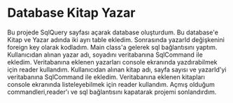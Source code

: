 # Database Kitap Yazar

Bu projede SqlQuery sayfası açarak database oluşturdum. Bu database'e Kitap ve Yazar adında iki ayrı table ekledim. Sonrasında yazarId değişkenini foreign key olarak kodladım. 
Main class'a gelerek sql bağlantısını yaptım.
Kullanıcıdan alınan yazar adı, soyadını veritabanına SqlCommand ile ekledim.
Veritabanına eklenen yazarları console ekranında yazdırabilmek için reader kullandım.
Kullanıcıdan alınan kitap adı, sayfa sayısı ve yazarId'yi veritabanına SqlCommand ile ekledim.
Veritabanına eklenen kitapları console ekranında listeleyebilmek için reader kullandım.
Açmış olduğum commandleri,reader'ı ve sql bağlantısını kapatarak projemi sonlandırdım.
